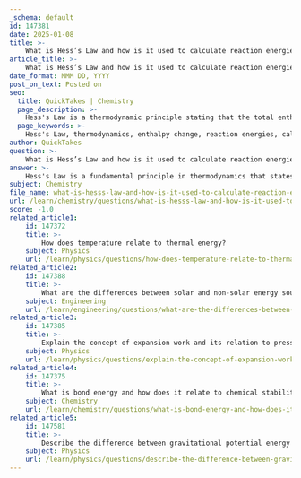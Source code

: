 ```yaml
---
_schema: default
id: 147381
date: 2025-01-08
title: >-
    What is Hess’s Law and how is it used to calculate reaction energies?
article_title: >-
    What is Hess’s Law and how is it used to calculate reaction energies?
date_format: MMM DD, YYYY
post_on_text: Posted on
seo:
  title: QuickTakes | Chemistry
  page_description: >-
    Hess's Law is a thermodynamic principle stating that the total enthalpy change of a reaction is the same regardless of the number of steps. It is used to calculate reaction energies by summing the enthalpy changes of individual steps, making it essential for understanding energy changes in chemical reactions.
  page_keywords: >-
    Hess's Law, thermodynamics, enthalpy change, reaction energies, calculation, standard enthalpies of formation, Born-Haber cycle, ionic compounds, lattice energy, chemical reactions
author: QuickTakes
question: >-
    What is Hess’s Law and how is it used to calculate reaction energies?
answer: >-
    Hess's Law is a fundamental principle in thermodynamics that states that the total enthalpy change of a chemical reaction is the same, regardless of the number of steps or the pathway taken to complete the reaction. This means that if a reaction can be expressed as the sum of two or more individual reactions, the overall enthalpy change for the reaction can be calculated by summing the enthalpy changes of the individual steps.\n\n### Application of Hess's Law\n\nHess's Law is particularly useful for calculating reaction energies, especially when direct measurement of the enthalpy change is difficult. Here’s how it can be applied:\n\n1. **Identify the Reaction**: Start with the overall reaction for which you want to determine the enthalpy change.\n\n2. **Break Down the Reaction**: Decompose the overall reaction into a series of simpler steps for which the enthalpy changes are known or can be calculated. This often involves using standard enthalpies of formation, bond enthalpies, or other thermodynamic data.\n\n3. **Sum the Enthalpy Changes**: According to Hess's Law, the total enthalpy change for the overall reaction is the sum of the enthalpy changes for each of the individual steps. Mathematically, this can be expressed as:\n\n   $$\n   \Delta H_{\text{reaction}} = \Delta H_1 + \Delta H_2 + \Delta H_3 + \ldots\n   $$\n\n4. **Example - Born-Haber Cycle**: A common application of Hess's Law is in the Born-Haber cycle, which is used to calculate the lattice energy of ionic compounds. For example, the formation of sodium chloride (NaCl) can be broken down into several steps:\n\n   - Sublimation of sodium (Na) from solid to gas.\n   - Dissociation of chlorine (Cl₂) into gaseous chlorine atoms.\n   - Ionization of sodium to form Na⁺.\n   - Addition of an electron to chlorine to form Cl⁻.\n   - Formation of the ionic solid NaCl from Na⁺ and Cl⁻.\n\n   The overall enthalpy change for the formation of NaCl can be expressed as:\n\n   $$\n   \Delta H_f = \Delta H_{\text{sub}} + \Delta H_{\text{bond}} + \Delta H_{\text{ion}} + \Delta H_{\text{ea}} + \Delta H_{\text{lattice}}\n   $$\n\n   Rearranging this gives:\n\n   $$\n   \Delta H_{\text{lattice}} = \Delta H_f - \left( \Delta H_{\text{sub}} + \Delta H_{\text{bond}} + \Delta H_{\text{ion}} + \Delta H_{\text{ea}} \right)\n   $$\n\n   This equation allows chemists to calculate the lattice energy, which is crucial for understanding the stability and properties of ionic compounds.\n\n### Conclusion\n\nHess's Law is a powerful tool in thermodynamics that simplifies the calculation of reaction energies by allowing the use of known enthalpy changes from simpler reactions. It is widely used in various applications, including the analysis of energy changes in chemical reactions and the determination of lattice energies in ionic compounds.
subject: Chemistry
file_name: what-is-hesss-law-and-how-is-it-used-to-calculate-reaction-energies.md
url: /learn/chemistry/questions/what-is-hesss-law-and-how-is-it-used-to-calculate-reaction-energies
score: -1.0
related_article1:
    id: 147372
    title: >-
        How does temperature relate to thermal energy?
    subject: Physics
    url: /learn/physics/questions/how-does-temperature-relate-to-thermal-energy
related_article2:
    id: 147388
    title: >-
        What are the differences between solar and non-solar energy sources?
    subject: Engineering
    url: /learn/engineering/questions/what-are-the-differences-between-solar-and-nonsolar-energy-sources
related_article3:
    id: 147385
    title: >-
        Explain the concept of expansion work and its relation to pressure and volume.
    subject: Physics
    url: /learn/physics/questions/explain-the-concept-of-expansion-work-and-its-relation-to-pressure-and-volume
related_article4:
    id: 147375
    title: >-
        What is bond energy and how does it relate to chemical stability?
    subject: Chemistry
    url: /learn/chemistry/questions/what-is-bond-energy-and-how-does-it-relate-to-chemical-stability
related_article5:
    id: 147581
    title: >-
        Describe the difference between gravitational potential energy and electrical potential energy.
    subject: Physics
    url: /learn/physics/questions/describe-the-difference-between-gravitational-potential-energy-and-electrical-potential-energy
---
```


&nbsp;